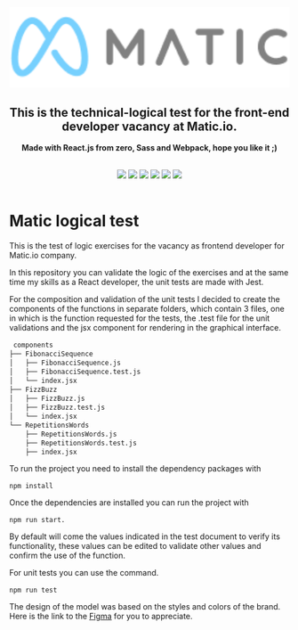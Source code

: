 <br>
<div align="center">
  <a href="https://matic.io">
  <img src="./src/assets/images/Matic-Logo.png"
    width="700px"
  /> </a>
</div>
<h2 align="center">This is the technical-logical test for the front-end developer vacancy at Matic.io.</h2>
<p align="center"><b>Made with React.js from zero, Sass and Webpack, hope you like it ;)</b></p>
<br>
<div align="center">
<img src="https://img.shields.io/badge/React-20232A?style=for-the-badge&logo=react&logoColor=61DAFB"/>
<img src="https://img.shields.io/badge/eslint-3A33D1?style=for-the-badge&logo=eslint&logoColor=white"/>
<img src="https://img.shields.io/badge/Figma-F24E1E?style=for-the-badge&logo=figma&logoColor=white"/>
<img src="https://img.shields.io/badge/Vercel-000000?style=for-the-badge&logo=vercel&logoColor=white"/>
<img src="https://img.shields.io/badge/Vercel-000000?style=for-the-badge&logo=vercel&logoColor=white"/>
<img src="https://img.shields.io/badge/Sass-CC6699?style=for-the-badge&logo=sass&logoColor=white"/>

</div>
<br>

# Matic logical test

This is the test of logic exercises for the vacancy as frontend developer for Matic.io company. 

In this repository you can validate the logic of the exercises and at the same time my skills as a React developer, the unit tests are made with Jest.

For the composition and validation of the unit tests I decided to create the components of the functions in separate folders, which contain 3 files, one in which is the function requested for the tests, the .test file for the unit validations and the jsx component for rendering in the graphical interface.
 
``` 
 components
├── FibonacciSequence
│   ├── FibonacciSequence.js
│   ├── FibonacciSequence.test.js
│   └── index.jsx
├── FizzBuzz
│   ├── FizzBuzz.js
│   ├── FizzBuzz.test.js
│   └── index.jsx
└── RepetitionsWords
    ├── RepetitionsWords.js
    ├── RepetitionsWords.test.js
    ├── index.jsx
```
    
To run the project you need to install the dependency packages with 

```
npm install
```

Once the dependencies are installed you can run the project with 

```
npm run start.
```

By default will come the values indicated in the test document to verify its functionality, these values can be edited to validate other values and confirm the use of the function.

For unit tests you can use the command.

```
npm run test
```

The design of the model was based on the styles and colors of the brand. Here is the link to the [Figma](https://www.figma.com/file/M9wn1ZWGmM6b9J9xQ33bmP/Matic-logic-test-UI?node-id=0%3A1&t=P9xJCmqRipREOKJT-1) for you to appreciate.


